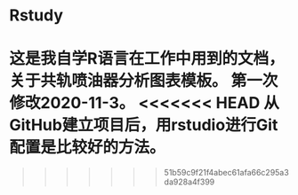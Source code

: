 # Rstudy
这是我自学R语言在工作中用到的文档，关于共轨喷油器分析图表模板。
第一次修改2020-11-3。
<<<<<<< HEAD
从GitHub建立项目后，用rstudio进行Git配置是比较好的方法。
=======
>>>>>>> 51b59c9f21f4abec61afa66c295a3da928a4f399
